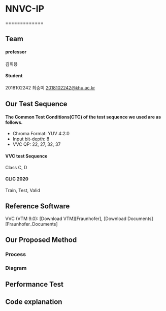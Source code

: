 # NNVC-IP
=============

Team
-------------
#### professor
김휘용

#### Student 
2018102242	최승미	<2018102242@khu.ac.kr>    

Our Test Sequence
-------------
#### The Common Test Conditions(CTC) of the test sequence we used are as follows.
- Chroma Format: YUV 4:2:0
- Input bit-depth: 8
- VVC QP: 22, 27, 32, 37

#### VVC test Sequence
Class C, D

#### CLIC 2020
Train, Test, Valid

Reference Software
-------------
VVC (VTM 9.0): [Download VTM][Fraunhofer], [Download Documents][Fraunhofer_Documents]

Our Proposed Method
-------------
### Process

### Diagram

Performance Test
-------------

Code explanation
-------------
```
